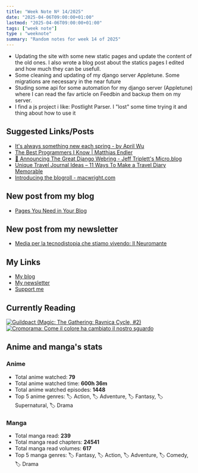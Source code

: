 ```yaml
---
title: "Week Note Nº 14/2025"
date: "2025-04-06T09:00:00+01:00"
lastmod: "2025-04-06T09:00:00+01:00"
tags: ["week note"]
type : "weeknote"
summary: "Random notes for week 14 of 2025"
---
```


- Updating the site with some new static pages and update the content of the old ones. I also wrote a blog post about the statics pages I edited and how much they can be usefull.
- Some cleaning and updating of my django server Appletune. Some migrations are necessary in the near future
- Studing some api for some automation for my django server (Appletune) where I can read the fav article on Feedbin and backup them on my server.
- I find a js project i like: Postlight Parser. I "lost" some time trying it and thing about how to use it

## Suggested Links/Posts
- [It's always something new each spring - by April Wu](https://thepenguinpost.substack.com/p/its-always-something-new-each-spring)
- [The Best Programmers I Know | Matthias Endler](https://endler.dev/2025/best-programmers/)
- [💍 Announcing The Great Django Webring - Jeff Triplett's Micro.blog](https://micro.webology.dev/2025/04/01/announcing-the-great-django-webring/)
- [Unique Travel Journal Ideas – 11 Ways To Make a Travel Diary Memorable](https://thertwguys.com/unique-travel-journal-ideas/)
- [Introducing the blogroll - macwright.com](https://macwright.com/2025/03/07/blogroll.html)
## New post from my blog
- [Pages You Need in Your Blog](https://fundor333.com/post/2025/pages-you-need-in-your-blog/)
## New post from my newsletter
- [Media per la tecnodistopia che stiamo vivendo: Il Neuromante](https://newsletter.digitaltearoom.com/media-per-la-tecnodistopia-che-stiamo-vivendo-il-neuromante/)

## My Links
- [My blog](https://www.fundor333.com)
- [My newsletter](https://newsletter.digitaltearoom.com)
- [Support me](https://ko-fi.com/fundor333)

## Currently Reading
[![Guildpact (Magic: The Gathering: Ravnica Cycle, #2)](https://i.gr-assets.com/images/S/compressed.photo.goodreads.com/books/1328330416l/8372385._SY160_.jpg)](https://www.goodreads.com/review/show/7292099460?utm_medium=api&utm_source=rss) [![Cromorama: Come il colore ha cambiato il nostro sguardo](https://i.gr-assets.com/images/S/compressed.photo.goodreads.com/books/1505808761l/36266532._SX98_.jpg)](https://www.goodreads.com/review/show/5993206761?utm_medium=api&utm_source=rss)

## Anime and manga's stats

### **Anime**
- Total anime watched: **79**
- Total anime watched time: **600h 36m**
- Total anime watched episodes: **1448**
- Top 5 anime genres: 🏷️ Action, 🏷️ Adventure, 🏷️ Fantasy, 🏷️ Supernatural, 🏷️ Drama

### **Manga**
- Total manga read: **239**
- Total manga read chapters: **24541**
- Total manga read volumes: **617**
- Top 5 manga genres: 🏷️ Fantasy, 🏷️ Action, 🏷️ Adventure, 🏷️ Comedy, 🏷️ Drama
